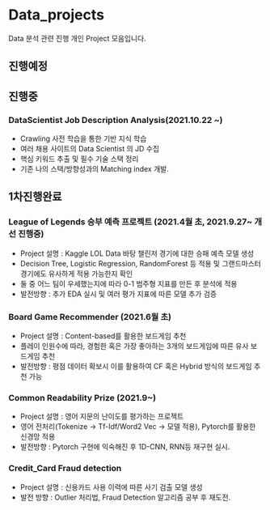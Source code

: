 # Data_projects

Data 분석 관련 진행 개인 Project 모음입니다.

## 진행예정

## 진행중

### DataScientist Job Description Analysis(2021.10.22 ~)
- Crawling 사전 학습을 통한 기반 지식 학습
- 여러 채용 사이트의 Data Scientist 의 JD 수집
- 핵심 키워드 추출 및 필수 기술 스택 정리
- 기존 나의 스택/방향성과의 Matching index 개발.

## 1차진행완료

### League of Legends 승부 예측 프로젝트 (2021.4월 초, 2021.9.27~ 개선 진행중)
- Project 설명 : Kaggle LOL Data 바탕 챌린저 경기에 대한 승패 예측 모델 생성
- Decision Tree, Logistic Regression, RandomForest 등 적용 및 그랜드마스터 경기에도 유사하게 적용 가능한지 확인
- 둘 중 어느 팀이 우세했는지에 따라 0-1 범주형 지표를 만든 후 분석에 적용
- 발전방향 : 추가 EDA 실시 및 여러 평가 지표에 따른 모델 추가 검증

### Board Game Recommender (2021.6월 초)
- Project 설명 : Content-based를 활용한 보드게임 추천
- 플레이 인원수에 따라, 경험한 혹은 가장 좋아하는 3개의 보드게임에 따른 유사 보드게임 추천
- 발전방향 : 평점 데이터 확보시 이를 활용하여 CF 혹은 Hybrid 방식의 보드게임 추천 가능


### Common Readability Prize (2021.9~)
- Project 설명 : 영어 지문의 난이도를 평가하는 프로젝트
- 영어 전처리(Tokenize -> Tf-Idf/Word2 Vec -> 모델 적용), Pytorch를 활용한 신경망 적용
- 발전방향 : Pytorch 구현에 익숙해진 후 1D-CNN, RNN등 재구현 실시.

### Credit_Card Fraud detection
- Project 설명 : 신용카드 사용 이력에 따른 사기 검출 모델 생성
- 발전 방향 : Outlier 처리법, Fraud Detection 알고리즘 공부 후 재도전.
